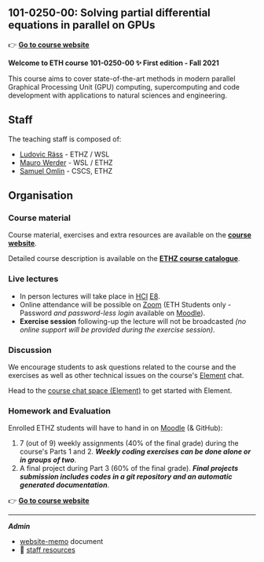 ## 101-0250-00: Solving partial differential equations in parallel on GPUs

👉 [**Go to course website**](https://pde-on-gpu.vaw.ethz.ch/)

**Welcome to ETH course 101-0250-00 ✨ First edition - Fall 2021**

This course aims to cover state-of-the-art methods in modern parallel Graphical Processing Unit (GPU) computing, supercomputing and code development with applications to natural sciences and engineering.

## Staff
The teaching staff is composed of:
- [Ludovic Räss](https://vaw.ethz.ch/en/people/person-detail.MjcwOTYw.TGlzdC8xOTYxLDE1MTczNjI1ODA=.html) - ETHZ / WSL
- [Mauro Werder](https://vaw.ethz.ch/en/personen/person-detail.html?persid=124402) - WSL / ETHZ
- [Samuel Omlin](https://www.cscs.ch/about/staff/) - CSCS, ETHZ

## Organisation

### Course material
Course material, exercises and extra resources are available on the [**course website**](https://pde-on-gpu.vaw.ethz.ch/).

Detailed course description is available on the [**ETHZ course catalogue**](http://www.vvz.ethz.ch/Vorlesungsverzeichnis/lerneinheit.view?semkez=2021W&ansicht=KATALOGDATEN&lerneinheitId=155538&lang=en).


### Live lectures
- In person lectures will take place in [HCI](http://www.mapsearch.ethz.ch/map/mapSearchPre.do?gebaeudeMap=HCI&geschossMap=E&raumMap=8&farbcode=c010&lang=en) [E8](http://www.rauminfo.ethz.ch/Rauminfo/grundrissplan.gif?gebaeude=HCI&geschoss=E&raumNr=8&lang=en).
- Online attendance will be possible on [Zoom](https://ethz.zoom.us/j/61047225026) (ETH Students only - Password _and password-less login_ available on [Moodle](https://moodle-app2.let.ethz.ch/course/view.php?id=15755)).
- **Exercise session** following-up the lecture will not be broadcasted _(no online support will be provided during the exercise session)_.

### Discussion
We encourage students to ask questions related to the course and the exercises as well as other technical issues on the course's [Element](https://chat.ethz.ch) chat.

Head to the [course chat space (Element)](https://moodle-app2.let.ethz.ch/mod/url/view.php?id=632283) to get started with Element.

### Homework and Evaluation
Enrolled ETHZ students will have to hand in on [Moodle](https://moodle-app2.let.ethz.ch/course/view.php?id=15755) (& GitHub):
1. 7 (out of 9) weekly assignments (40% of the final grade) during the course's Parts 1 and 2. _**Weekly coding exercises can be done alone or in groups of two**_.
2. A final project during Part 3 (60% of the final grade). _**Final projects submission includes codes in a git repository and an automatic generated documentation**_.

👉 [**Go to course website**](https://pde-on-gpu.vaw.ethz.ch/)

---

_**Admin**_
- [website-memo](website-memo.md) document
- 🔗 [staff resources](https://github.com/eth-vaw-glaciology/course-101-0250-00-staff)
